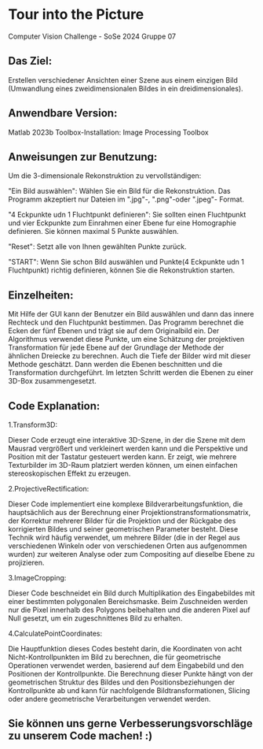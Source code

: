 # Tour into the Picture

Computer Vision Challenge - SoSe 2024
Gruppe 07


## Das Ziel: 

Erstellen verschiedener Ansichten einer Szene aus einem einzigen Bild (Umwandlung eines zweidimensionalen Bildes in ein dreidimensionales).

## Anwendbare Version: 

Matlab 2023b Toolbox-Installation: Image Processing Toolbox

## Anweisungen zur Benutzung:

Um die 3-dimensionale Rekonstruktion zu vervollständigen:

"Ein Bild auswählen": Wählen Sie ein Bild für die Rekonstruktion. Das Programm akzeptiert nur Dateien im ".jpg"-, ".png"-oder ".jpeg"- Format.

"4 Eckpunkte udn 1 Fluchtpunkt definieren": Sie sollten einen Fluchtpunkt und vier Eckpunkte zum Einrahmen einer Ebene fur eine Homographie definieren. Sie können maximal 5 Punkte auswählen.

"Reset": Setzt alle von Ihnen gewählten Punkte zurück.

"START": Wenn Sie schon Bild auswählen und Punkte(4 Eckpunkte udn 1 Fluchtpunkt) richtig definieren, können Sie die Rekonstruktion starten.

## Einzelheiten:

Mit Hilfe der GUI kann der Benutzer ein Bild auswählen und dann das innere Rechteck und den Fluchtpunkt bestimmen. Das Programm berechnet die Ecken der fünf Ebenen und trägt sie auf dem Originalbild ein. Der Algorithmus verwendet diese Punkte, um eine Schätzung der projektiven Transformation für jede Ebene auf der Grundlage der Methode der ähnlichen Dreiecke zu berechnen. Auch die Tiefe der Bilder wird mit dieser Methode geschätzt. Dann werden die Ebenen beschnitten und die Transformation durchgeführt. Im letzten Schritt werden die Ebenen zu einer 3D-Box zusammengesetzt.

## Code Explanation:

1.Transform3D:

Dieser Code erzeugt eine interaktive 3D-Szene, in der die Szene mit dem Mausrad vergrößert und verkleinert werden kann und die Perspektive und Position mit der Tastatur gesteuert werden kann. Er zeigt, wie mehrere Texturbilder im 3D-Raum platziert werden können, um einen einfachen stereoskopischen Effekt zu erzeugen.

2.ProjectiveRectification:

Dieser Code implementiert eine komplexe Bildverarbeitungsfunktion, die hauptsächlich aus der Berechnung einer Projektionstransformationsmatrix, der Korrektur mehrerer Bilder für die Projektion und der Rückgabe des korrigierten Bildes und seiner geometrischen Parameter besteht. Diese Technik wird häufig verwendet, um mehrere Bilder (die in der Regel aus verschiedenen Winkeln oder von verschiedenen Orten aus aufgenommen wurden) zur weiteren Analyse oder zum Compositing auf dieselbe Ebene zu projizieren.

3.ImageCropping:

Dieser Code beschneidet ein Bild durch Multiplikation des Eingabebildes mit einer bestimmten polygonalen Bereichsmaske. Beim Zuschneiden werden nur die Pixel innerhalb des Polygons beibehalten und die anderen Pixel auf Null gesetzt, um ein zugeschnittenes Bild zu erhalten.

4.CalculatePointCoordinates:

Die Hauptfunktion dieses Codes besteht darin, die Koordinaten von acht Nicht-Kontrollpunkten im Bild zu berechnen, die für geometrische Operationen verwendet werden, basierend auf dem Eingabebild und den Positionen der Kontrollpunkte. Die Berechnung dieser Punkte hängt von der geometrischen Struktur des Bildes und den Positionsbeziehungen der Kontrollpunkte ab und kann für nachfolgende Bildtransformationen, Slicing oder andere geometrische Verarbeitungen verwendet werden.

## Sie können uns gerne Verbesserungsvorschläge zu unserem Code machen! :)

